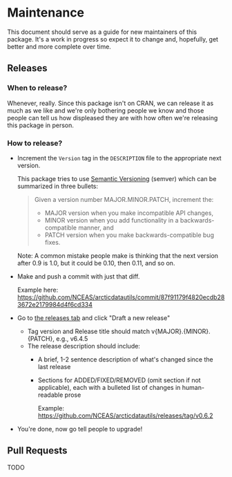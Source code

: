 # Maintenance

This document should serve as a guide for new maintainers of this package.
It's a work in progress so expect it to change and, hopefully, get better and more complete over time.

## Releases

### When to release?

Whenever, really.
Since this package isn't on CRAN, we can release it as much as we like and we're only bothering people we know and those people can tell us how displeased they are with how often we're releasing this package in person.

### How to release?

- Increment the `Version` tag in the `DESCRIPTION` file to the appropriate next version.

  This package tries to use [Semantic Versioning](https://semver.org/) (semver) which can be summarized in three bullets:
  
  > Given a version number MAJOR.MINOR.PATCH, increment the:
  >
  > - MAJOR version when you make incompatible API changes,
  > - MINOR version when you add functionality in a backwards-compatible manner, and
  > - PATCH version when you make backwards-compatible bug fixes.
  
  Note: A common mistake people make is thinking that the next version after 0.9 is 1.0, but it could be 0.10, then 0.11, and so on.

- Make and push a commit with just that diff.

  Example here: https://github.com/NCEAS/arcticdatautils/commit/87f91179f4820ecdb283672e2179984d4f6cd334

- Go to [the releases tab](https://github.com/NCEAS/arcticdatautils/releases) and click "Draft a new release"

  - Tag version and Release title should match v{MAJOR}.{MINOR}.{PATCH}, e.g., v6.4.5
  - The release description should include:
    - A brief, 1-2 sentence description of what's changed since the last release
    - Sections for ADDED/FIXED/REMOVED (omit section if not applicable), each with a bulleted list of changes in human-readable prose
    
      Example: https://github.com/NCEAS/arcticdatautils/releases/tag/v0.6.2

- You're done, now go tell people to upgrade!

## Pull Requests

TODO
